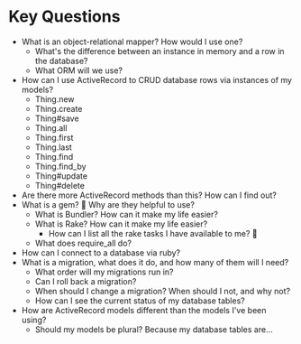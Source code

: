 # Key Questions
* What is an object-relational mapper? How would I use one?
  * What's the difference between an instance in memory and a row in the database?
  * What ORM will we use?
* How can I use ActiveRecord to CRUD database rows via instances of my models?
  * Thing.new
  * Thing.create
  * Thing#save
  * Thing.all
  * Thing.first
  * Thing.last
  * Thing.find
  * Thing.find_by
  * Thing#update
  * Thing#delete
* Are there more ActiveRecord methods than this? How can I find out?
* What is a gem? 💎 Why are they helpful to use?
  * What is Bundler? How can it make my life easier?
  * What is Rake? How can it make my life easier?
    * How can I list all the rake tasks I have available to me? 🍵
  * What does require_all do? 
* How can I connect to a database via ruby?
* What is a migration, what does it do, and how many of them will I need?
  * What order will my migrations run in?
  * Can I roll back a migration?
  * When should I change a migration? When should I not, and why not?
  * How can I see the current status of my database tables?
* How are ActiveRecord models different than the models I've been using?
  * Should my models be plural? Because my database tables are...


